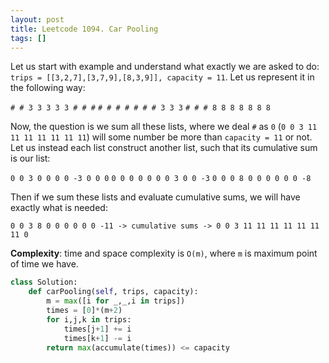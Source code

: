 ```yaml
---
layout: post
title: Leetcode 1094. Car Pooling
tags: []
---
```


Let us start with example and understand what exactly we are asked to do:
`trips = [[3,2,7],[3,7,9],[8,3,9]], capacity = 11`. Let us represent it in the following way:

`# # 3 3 3 3 3 # # #`
`# # # # # # # 3 3 3`
`# # # 8 8 8 8 8 8 8`

Now, the question is we sum all these lists, where we deal `#` as `0` (`0 0 3 11 11 11 11 11 11 11`) will some number be more than `capacity = 11` or not. Let us instead each list construct another list, such that its cumulative sum is our list:

`0 0 3 0 0 0 0 -3 0 0 0`
`0 0 0 0 0 0 0 3 0 0 -3`
`0 0 0 8 0 0 0 0 0 0 -8`

Then if we sum these lists and evaluate cumulative sums, we will have exactly what is needed:

`0 0 3 8 0 0 0 0 0 0 -11 -> cumulative sums -> 0 0 3 11 11 11 11 11 11 11 0`

**Complexity**: time and space complexity is `O(m)`, where `m` is maximum point of time we have.

```python
class Solution:
    def carPooling(self, trips, capacity):
        m = max([i for _,_,i in trips])
        times = [0]*(m+2)
        for i,j,k in trips:
            times[j+1] += i
            times[k+1] -= i
        return max(accumulate(times)) <= capacity   
```

